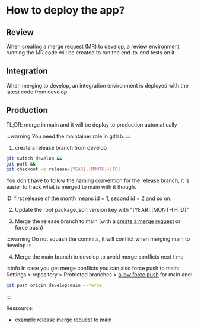 # How to deploy the app?

## Review

When creating a merge request (MR) to develop, a review environment running the MR code will be created to run the end-to-end tests on it.

## Integration

When merging to develop, an integration environment is deployed with the latest code from develop.

## Production

TL;DR: merge in main and it will be deploy to production automatically

:::warning
You need the maintainer role in gitlab.
:::

1. create a release branch from develop

```bash
git switch develop &&
git pull &&
git checkout -b release-[YEAR].[MONTH]-[ID]
```
You don't have to follow the naming convention for the release branch, it is easier to track what is merged to main with it though.

ID: first release of the month means id = 1, second id = 2 and so on.

2. Update the root package.json version key with "[YEAR].[MONTH]-[ID]"

3. Merge the release branch to main (with a [create a merge request](https://gitlab.kuleuven.be/ae/sustainable-construction/dg-grow-eu-scenariotool/scenario-explorer/-/merge_requests/new?merge_request%5Bsource_branch%5D=release-[YEAR].[MONTH]-[ID]&merge_request%5Btarget_branch%5D=main
) or force push)

:::warning
Do not squash the commits, it will conflict when merging main to develop
:::

4. Merge the main branch to develop to avoid merge conflicts next time

:::info
In case you get merge conflicts you can also force push to main:<br/>
Settings > repository > Protected branches > [allow force push](https://gitlab.kuleuven.be/ae/sustainable-construction/dg-grow-eu-scenariotool/scenario-explorer/-/settings/repository) for main and:

```bash
git push origin develop:main --force
```
:::

Ressource:
- [example release merge request to main](https://gitlab.kuleuven.be/ae/sustainable-construction/dg-grow-eu-scenariotool/scenario-explorer/-/merge_requests/67#note_282317)


